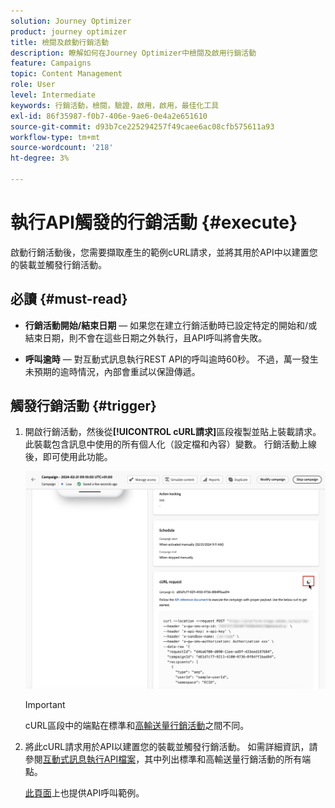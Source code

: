 ```yaml
---
solution: Journey Optimizer
product: journey optimizer
title: 檢閱及啟動行銷活動
description: 瞭解如何在Journey Optimizer中檢閱及啟用行銷活動
feature: Campaigns
topic: Content Management
role: User
level: Intermediate
keywords: 行銷活動，檢閱，驗證，啟用，啟用，最佳化工具
exl-id: 86f35987-f0b7-406e-9ae6-0e4a2e651610
source-git-commit: d93b7ce225294257f49caee6ac08cfb575611a93
workflow-type: tm+mt
source-wordcount: '218'
ht-degree: 3%

---
```



# 執行API觸發的行銷活動 {#execute}

啟動行銷活動後，您需要擷取產生的範例cURL請求，並將其用於API中以建置您的裝載並觸發行銷活動。

## 必讀 {#must-read}

* **行銷活動開始/結束日期** — 如果您在建立行銷活動時已設定特定的開始和/或結束日期，則不會在這些日期之外執行，且API呼叫將會失敗。

* **呼叫逾時** — 對互動式訊息執行REST API的呼叫逾時60秒。 不過，萬一發生未預期的逾時情況，內部會重試以保證傳遞。

## 觸發行銷活動 {#trigger}

1. 開啟行銷活動，然後從&#x200B;**[!UICONTROL cURL請求]**&#x200B;區段複製並貼上裝載請求。 此裝載包含訊息中使用的所有個人化（設定檔和內容）變數。 行銷活動上線後，即可使用此功能。

   ![](assets/api-triggered-curl.png)

   >[!IMPORTANT]
   >
   >cURL區段中的端點在標準和[高輸送量行銷活動](../campaigns/api-triggered-high-throughput.md)之間不同。

1. 將此cURL請求用於API以建置您的裝載並觸發行銷活動。 如需詳細資訊，請參閱[互動式訊息執行API檔案](https://developer.adobe.com/journey-optimizer-apis/references/messaging/#tag/execution)，其中列出標準和高輸送量行銷活動的所有端點。

   [此頁面](https://developer.adobe.com/journey-optimizer-apis/references/messaging-samples/)上也提供API呼叫範例。
